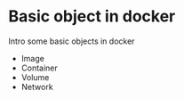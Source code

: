 # Basic object in docker

Intro some basic objects in docker

- Image
- Container
- Volume
- Network
